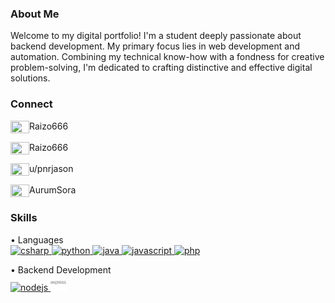 ### About Me
Welcome to my digital portfolio! I'm a student deeply passionate about backend development. My primary focus lies in web development and automation. Combining my technical know-how with a fondness for creative problem-solving, I'm dedicated to crafting distinctive and effective digital solutions.

### Connect
<p align="left">
<img align="center" src="https://www.svgrepo.com/show/331368/discord-v2.svg" height="20" width="30"/>Raizo666
</p>
<p align="left">
<img align="center" src="https://www.svgrepo.com/show/452115/telegram.svg" height="20" width="30"/>Raizo666
</p>
<p align="left">
<img align="center" src="https://www.svgrepo.com/show/452094/reddit.svg" height="20" width="30"/>u/pnrjason
</p>
<p align="left">
<img align="center" src="https://www.svgrepo.com/show/448251/twitch.svg" height="20" width="30"/>AurumSora
</p>

### Skills
<div class="skill-section">
    <p align="left">
        • Languages
        <br>
        <a href="https://www.w3schools.com/cs/" target="_blank" rel="noreferrer">
            <img src="https://www.svgrepo.com/show/452184/csharp.svg" alt="csharp" width="25" height="25" />
        </a>
        <a href="https://www.python.org" target="_blank" rel="noreferrer">
            <img src="https://www.svgrepo.com/show/452091/python.svg" alt="python" width="25" height="25" />
        </a>
        <a href="https://www.java.com" target="_blank" rel="noreferrer">
            <img src="https://www.svgrepo.com/show/452234/java.svg" alt="java" width="25" height="25" />
        </a>
        <a href="https://developer.mozilla.org/en-US/docs/Web/JavaScript" target="_blank" rel="noreferrer">
            <img src="https://www.svgrepo.com/show/353925/javascript.svg" alt="javascript" width="25" height="25" />
        </a>
        <a href="https://www.php.net" target="_blank" rel="noreferrer">
            <img src="https://www.svgrepo.com/show/452088/php.svg" alt="php" width="25" height="25" />
        </a>
    </p>
</div>

<div class="skill-section">
    <p align="left">
        • Backend Development
        <br>
        <a href="https://nodejs.org" target="_blank" rel="noreferrer">
            <img src="https://www.svgrepo.com/show/439238/nodejs.svg" alt="nodejs" width="25" height="25" />
        </a>
        <a href="https://expressjs.com" target="_blank" rel="noreferrer">
            <img src="https://raw.githubusercontent.com/devicons/devicon/master/icons/express/express-original-wordmark.svg" alt="express" width="25" height="25" />
        </a>
    </p>
</div>

<div class="clear-float"></div>
